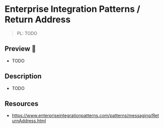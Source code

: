 # Enterprise Integration Patterns / Return Address

> PL: TODO

## Preview 🎉

* TODO

## Description

* TODO

## Resources

* <https://www.enterpriseintegrationpatterns.com/patterns/messaging/ReturnAddress.html>
